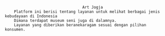                                       Art Jogja
        Platform ini berisi tentang layanan untuk melihat berbagai jenis kebudayaan di Indonesia
        Dimana terdapat museum seni juga di dalamnya.
        Layanan yang diberikan beranekaragam sesuai dengan pilihan konsumen.
